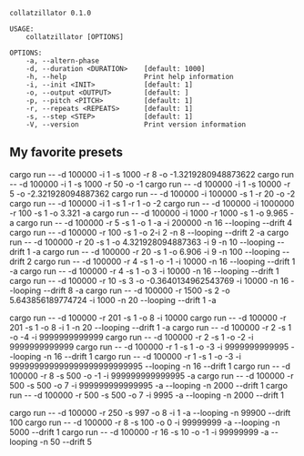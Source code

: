 ```
collatzillator 0.1.0

USAGE:
    collatzillator [OPTIONS]

OPTIONS:
    -a, --altern-phase           
    -d, --duration <DURATION>    [default: 1000]
    -h, --help                   Print help information
    -i, --init <INIT>            [default: 1]
    -o, --output <OUTPUT>        [default: ]
    -p, --pitch <PITCH>          [default: 1]
    -r, --repeats <REPEATS>      [default: 1]
    -s, --step <STEP>            [default: 1]
    -V, --version                Print version information
```

## My favorite presets
cargo run -- -d 100000 -i 1 -s 1000 -r 8 -o -1.3219280948873622
cargo run -- -d 100000 -i 1 -s 1000 -r 50 -o -1
cargo run -- -d 100000 -i 1 -s 10000 -r 5 -o -2.321928094887362
cargo run -- -d 100000 -i 100000 -s 1 -r 20 -o -2
cargo run -- -d 100000 -i 1 -s 1 -r 1 -o -2
cargo run -- -d 100000 -i 1000000 -r 100 -s 1 -o 3.321 -a
cargo run -- -d 100000 -i 1000 -r 1000 -s 1 -o 9.965 -a
cargo run -- -d 100000 -r 5 -s 1 -o 1 -a -i 200000 -n 16 --looping --drift 4
cargo run -- -d 100000 -r 100 -s 1 -o 2-i 2 -n 8 --looping --drift 2 -a
cargo run -- -d 100000 -r 20 -s 1 -o 4.321928094887363 -i 9 -n 10 --looping --drift 1 -a
cargo run -- -d 100000 -r 20 -s 1 -o 6.906 -i 9 -n 100 --looping --drift 2
cargo run -- -d 100000 -r 4 -s 1 -o -1 -i 10000 -n 16 --looping --drift 1 -a
cargo run -- -d 100000 -r 4 -s 1 -o 3 -i 10000 -n 16 --looping --drift 1
cargo run -- -d 100000 -r 10 -s 3 -o -0.3640134962543769 -i 10000 -n 16 --looping --drift 8 -a
cargo run -- -d 100000 -r 1500 -s 2 -o 5.643856189774724 -i 1000 -n 20 --looping --drift 1 -a

cargo run -- -d 100000 -r 201 -s 1 -o 8 -i 10000
cargo run -- -d 100000 -r 201 -s 1 -o 8 -i 1 -n 20 --looping --drift 1 -a
cargo run -- -d 100000 -r 2 -s 1 -o -4 -i 9999999999999
cargo run -- -d 100000 -r 2 -s 1 -o -2 -i 9999999999999
cargo run -- -d 100000 -r 1 -s 1 -o -3 -i 9999999999995 --looping -n 16 --drift 1
cargo run -- -d 100000 -r 1 -s 1 -o -3 -i 999999999999999999999999995 --looping -n 16 --drift 1
cargo run -- -d 100000 -r 8 -s 500 -o -1 -i 999999999999995 -a
cargo run -- -d 100000 -r 500 -s 500 -o 7 -i 999999999999995 -a --looping -n 2000 --drift 1
cargo run -- -d 100000 -r 500 -s 500 -o 7 -i 9995 -a --looping -n 2000 --drift 1

cargo run -- -d 100000 -r 250 -s 997 -o 8 -i 1 -a --looping -n 99900 --drift 100
cargo run -- -d 100000 -r 8 -s 100 -o 0 -i 99999999 -a --looping -n 5000 --drift 1
cargo run -- -d 100000 -r 16 -s 10 -o -1 -i 99999999 -a --looping -n 50 --drift 5

